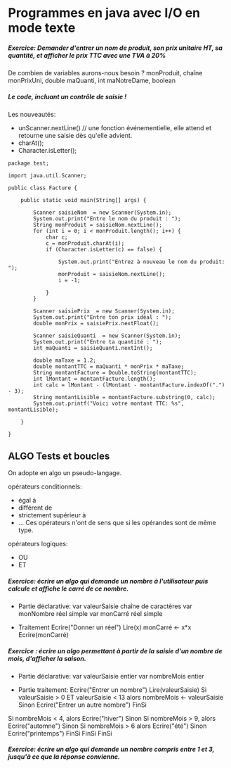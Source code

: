 ﻿# Programmes en java avec I/O en mode texte

##### Exercice: Demander d'entrer un nom de produit, son prix unitaire HT, sa quantité, et afficher le prix TTC avec une TVA à 20%

De combien de variables aurons-nous besoin ?
monProduit, chaîne
monPrixUni, double
maQuanti, int
maNotreDame, boolean

##### Le code, incluant un contrôle de saisie !

Les nouveautés:
* unScanner.nextLine() // une fonction événementielle, elle attend et retourne une saisie dès qu'elle advient.
* charAt();
* Character.isLetter();

``` 
package test;

import java.util.Scanner;

public class Facture {

	public static void main(String[] args) {
		
		Scanner saisieNom  = new Scanner(System.in);
		System.out.print("Entre le nom du produit : ");
		String monProduit = saisieNom.nextLine();
		for (int i = 0; i < monProduit.length(); i++) {
			char c;
			c = monProduit.charAt(i);
			if (Character.isLetter(c) == false) {
				
				System.out.print("Entrez à nouveau le nom du produit: ");
				monProduit = saisieNom.nextLine();
				i = -1;
				
			}
		}
		
		Scanner saisiePrix  = new Scanner(System.in);
		System.out.print("Entre ton prix idéal : ");
		double monPrix = saisiePrix.nextFloat();
		
		Scanner saisieQuanti  = new Scanner(System.in);
		System.out.print("Entre ta quantité : ");
		int maQuanti = saisieQuanti.nextInt();
		
		double maTaxe = 1.2;
		double montantTTC = maQuanti * monPrix * maTaxe;
		String montantFacture = Double.toString(montantTTC);
		int lMontant = montantFacture.length();
		int calc = lMontant - (lMontant - montantFacture.indexOf(".") - 3);
		String montantLisible = montantFacture.substring(0, calc);
		System.out.printf("Voici votre montant TTC: %s", montantLisible);
		
	}

}

```
## ALGO Tests et boucles
On adopte en algo un pseudo-langage.

opérateurs conditionnels: 
* égal à
* différent de
* strictement supérieur à 
* ...
Ces opérateurs n'ont de sens que si les opérandes sont de même type.

opérateurs logiques: 
* OU
* ET


##### Exercice: écrire un algo qui demande un nombre à l'utilisateur puis calcule et affiche le carré de ce nombre.

* Partie déclarative: 
var valeurSaisie chaîne de caractères
var monNombre réel simple
var monCarré réel simple

* Traitement
Ecrire("Donner un réel")
Lire(x)
monCarré <- x*x
Ecrire(monCarré)



##### Exercice : écrire un algo permettant à partir de la saisie d'un nombre de mois, d'afficher la saison.
* Partie déclarative: 
var valeurSaisie entier
var nombreMois entier

* Partie traitement: 
Ecrire("Entrer un nombre")
Lire(valeurSaisie)
Si valeurSaisie > 0 ET valeurSaisie < 13
alors nombreMois <- valeurSaisie
Sinon Ecrire("Entrer un autre nombre")
FinSi

Si nombreMois < 4, alors Ecrire("hiver")
Sinon
Si nombreMois > 9, alors Ecrire("automne")
Sinon
Si nombreMois > 6  alors Ecrire("été")
Sinon
Ecrire("printemps")
FinSi
FinSi
FinSi




##### Exercice: écrire un algo qui demande un nombre compris entre 1 et 3, jusqu'à ce que la réponse convienne.





